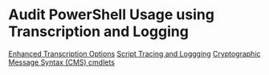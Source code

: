 # Audit PowerShell Usage using Transcription and Logging

[Enhanced Transcription Options](audit_transcript.md)
[Script Tracing and Loggging](audit_script.md)
[Cryptographic Message Syntax (CMS) cmdlets](audit_cms.md)